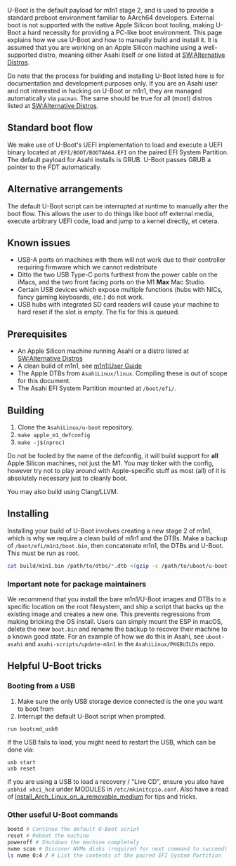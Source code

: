 U-Boot is the default payload for m1n1 stage 2, and is used to provide a standard preboot environment familiar to
AArch64 developers. External boot is not supported with the native Apple Silicon boot tooling, making U-Boot a hard
necessity for providing a PC-like boot environment. This page explains how we use U-Boot and how to manually build and
install it. It is assumed that you are working on an Apple Silicon machine using a well-supported distro, meaning either
Asahi itself or one listed at [SW:Alternative Distros](SW:Alternative-Distros.md).

Do note that the process for building and installing U-Boot listed here is for documentation and development purposes
only. If you are an Asahi user and not interested in hacking on U-Boot or m1n1, they are managed automatically
via `pacman`. The same should be true for all (most) distros listed at [SW:Alternative Distros](SW:Alternative-Distros.md).

## Standard boot flow
We make use of U-Boot's UEFI implementation to load and execute a UEFI binary located at `/EFI/BOOT/BOOTAA64.EFI` 
on the paired EFI System Partition. The default payload for Asahi installs is GRUB. U-Boot passes GRUB a pointer 
to the FDT automatically.

## Alternative arrangements
The default U-Boot script can be interrupted at runtime to manually alter the boot flow. This allows the user to
do things like boot off external media, execute arbitrary UEFI code, load and jump to a kernel directly, et cetera. 

## Known issues
* USB-A ports on machines with them will not work due to their controller requiring firmware which we cannot redistribute
* Ditto the two USB Type-C ports furthest from the power cable on the iMacs, and the two front facing ports on the M1 **Max** Mac Studio.
* Certain USB devices which expose multiple functions (hubs with NICs, fancy gaming keyboards, etc.) do not work.
* USB hubs with integrated SD card readers will cause your machine to hard reset if the slot is empty. The fix for this is queued.

## Prerequisites
* An Apple Silicon machine running Asahi or a distro listed at [SW:Alternative Distros](SW:Alternative-Distros.md)
* A clean build of m1n1, see [m1n1:User Guide](m1n1:User-Guide.md)
* The Apple DTBs from `AsahiLinux/linux`. Compiling these is out of scope for this document.
* The Asahi EFI System Partition mounted at `/boot/efi/`.

## Building
1. Clone the `AsahiLinux/u-boot` repository.
2. `make apple_m1_defconfig`
3. `make -j$(nproc)`

Do not be fooled by the name of the defconfig, it will build support for **all** Apple Silicon machines, not just the M1. You may tinker
with the config, however try not to play around with Apple-specific stuff as most (all) of it is absolutely necessary just to cleanly boot. 

You may also build using Clang/LLVM.

## Installing
Installing your build of U-Boot involves creating a new stage 2 of m1n1, which is why we require a clean build of m1n1 and the DTBs.
Make a backup of `/boot/efi/m1n1/boot.bin`, then concatenate m1n1, the DTBs and U-Boot. This must be run as root.

```sh
cat build/m1n1.bin /path/to/dtbs/*.dtb <(gzip -c /path/to/uboot/u-boot-nodtb.bin) > /boot/efi/m1n1/boot.bin
```

### Important note for package maintainers
We recommend that you install the bare m1n1/U-Boot images and DTBs to a specific location on the
root filesystem, and ship a script that backs up the existing image and creates a new one. This prevents regressions from making bricking
the OS install. Users can simply mount the ESP in macOS, delete the new `boot.bin` and rename the backup to recover their machine to a
known good state. For an example of how we do this in Asahi, see `uboot-asahi` and `asahi-scripts/update-m1n1` in the 
`AsahiLinux/PKGBUILDs` repo.

## Helpful U-Boot tricks

### Booting from a USB
1. Make sure the only USB storage device connected is the one you want to boot from
2. Interrupt the default U-Boot script when prompted.
```
run bootcmd_usb0
```

If the USB fails to load, you might need to restart the USB, which can be done via:
```
usb start
usb reset
```

If you are using a USB to load a recovery / "Live CD", ensure you also have `usbhid xhci_hcd` under MODULES in `/etc/mkinitcpio.conf`. Also have a read of [Install_Arch_Linux_on_a_removable_medium](https://wiki.archlinux.org/title/Install_Arch_Linux_on_a_removable_medium) for tips and tricks.

### Other useful U-Boot commands
```sh
bootd # Continue the default U-Boot script
reset # Reboot the machine
poweroff # Shutdown the machine completely
nvme scan # Discover NVMe disks (required for next command to succeed)
ls nvme 0:4 / # List the contents of the paired EFI System Partition
```
